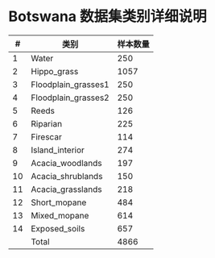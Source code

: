 # Botswana 数据集类别详细说明

| #   | 类别                           | 样本数量 |
|-----|-------------------------------|----------|
| 1   | Water                         | 250      |
| 2   | Hippo_grass                   | 1057     |
| 3   | Floodplain_grasses1           | 250      |
| 4   | Floodplain_grasses2           | 250      |
| 5   | Reeds                         | 126      |
| 6   | Riparian                      | 225      |
| 7   | Firescar                      | 114      |
| 8   | Island_interior               | 274      |
| 9   | Acacia_woodlands              | 197      |
| 10  | Acacia_shrublands             | 150      |
| 11  | Acacia_grasslands             | 218      |
| 12  | Short_mopane                  | 484      |
| 13  | Mixed_mopane                  | 614      |
| 14  | Exposed_soils                 | 657      |
| |Total                               | 4866     |